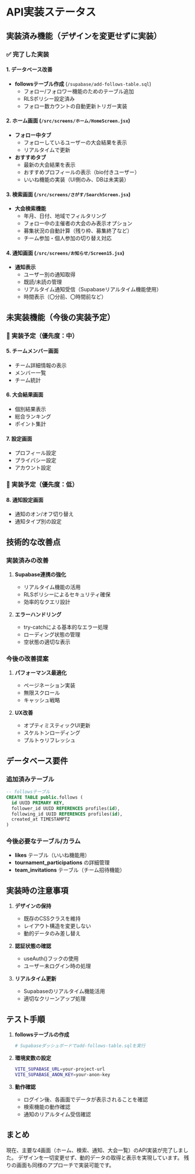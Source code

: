 # API実装ステータス

## 実装済み機能（デザインを変更せずに実装）

### ✅ 完了した実装

#### 1. データベース改善
- **followsテーブル作成** (`/supabase/add-follows-table.sql`)
  - フォロー/フォロワー機能のためのテーブル追加
  - RLSポリシー設定済み
  - フォロー数カウントの自動更新トリガー実装

#### 2. ホーム画面 (`/src/screens/ホーム/HomeScreen.jsx`)
- **フォロー中タブ**
  - フォローしているユーザーの大会結果を表示
  - リアルタイムで更新
- **おすすめタブ**
  - 最新の大会結果を表示
  - おすすめプロフィールの表示（bio付きユーザー）
  - いいね機能の実装（UI側のみ、DBは未実装）

#### 3. 検索画面 (`/src/screens/さがす/SearchScreen.jsx`)
- **大会検索機能**
  - 年月、日付、地域でフィルタリング
  - フォロー中の主催者の大会のみ表示オプション
  - 募集状況の自動計算（残り枠、募集終了など）
  - チーム参加・個人参加の切り替え対応

#### 4. 通知画面 (`/src/screens/お知らせ/Screen15.jsx`)
- **通知表示**
  - ユーザー別の通知取得
  - 既読/未読の管理
  - リアルタイム通知受信（Supabaseリアルタイム機能使用）
  - 時間表示（〇分前、〇時間前など）

## 未実装機能（今後の実装予定）

### 🔄 実装予定（優先度：中）

#### 5. チームメンバー画面
- チーム詳細情報の表示
- メンバー一覧
- チーム統計

#### 6. 大会結果画面
- 個別結果表示
- 総合ランキング
- ポイント集計

#### 7. 設定画面
- プロフィール設定
- プライバシー設定
- アカウント設定

### 📝 実装予定（優先度：低）

#### 8. 通知設定画面
- 通知のオン/オフ切り替え
- 通知タイプ別の設定

## 技術的な改善点

### 実装済みの改善
1. **Supabase連携の強化**
   - リアルタイム機能の活用
   - RLSポリシーによるセキュリティ確保
   - 効率的なクエリ設計

2. **エラーハンドリング**
   - try-catchによる基本的なエラー処理
   - ローディング状態の管理
   - 空状態の適切な表示

### 今後の改善提案
1. **パフォーマンス最適化**
   - ページネーション実装
   - 無限スクロール
   - キャッシュ戦略

2. **UX改善**
   - オプティミスティックUI更新
   - スケルトンローディング
   - プルトゥリフレッシュ

## データベース要件

### 追加済みテーブル
```sql
-- followsテーブル
CREATE TABLE public.follows (
  id UUID PRIMARY KEY,
  follower_id UUID REFERENCES profiles(id),
  following_id UUID REFERENCES profiles(id),
  created_at TIMESTAMPTZ
)
```

### 今後必要なテーブル/カラム
- **likes** テーブル（いいね機能用）
- **tournament_participations** の詳細管理
- **team_invitations** テーブル（チーム招待機能）

## 実装時の注意事項

1. **デザインの保持**
   - 既存のCSSクラスを維持
   - レイアウト構造を変更しない
   - 動的データのみ差し替え

2. **認証状態の確認**
   - useAuth()フックの使用
   - ユーザー未ログイン時の処理

3. **リアルタイム更新**
   - Supabaseのリアルタイム機能活用
   - 適切なクリーンアップ処理

## テスト手順

1. **followsテーブルの作成**
   ```bash
   # Supabaseダッシュボードでadd-follows-table.sqlを実行
   ```

2. **環境変数の設定**
   ```bash
   VITE_SUPABASE_URL=your-project-url
   VITE_SUPABASE_ANON_KEY=your-anon-key
   ```

3. **動作確認**
   - ログイン後、各画面でデータが表示されることを確認
   - 検索機能の動作確認
   - 通知のリアルタイム受信確認

## まとめ

現在、主要な4画面（ホーム、検索、通知、大会一覧）のAPI実装が完了しました。
デザインを一切変更せず、動的データの取得と表示を実現しています。
残りの画面も同様のアプローチで実装可能です。